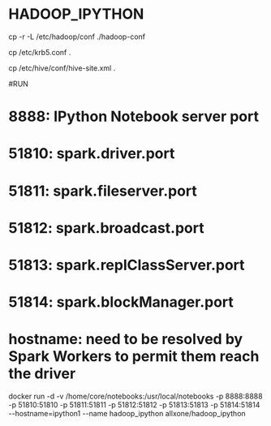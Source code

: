 # HADOOP_IPYTHON
cp -r -L /etc/hadoop/conf ./hadoop-conf

cp /etc/krb5.conf .

cp /etc/hive/conf/hive-site.xml .

#RUN
# 8888: IPython Notebook server port
# 51810: spark.driver.port
# 51811: spark.fileserver.port
# 51812: spark.broadcast.port
# 51813: spark.replClassServer.port
# 51814: spark.blockManager.port
# hostname: need to be resolved by Spark Workers to permit them reach the driver

docker run -d -v /home/core/notebooks:/usr/local/notebooks -p 8888:8888 -p 51810:51810 -p 51811:51811 -p 51812:51812 -p 51813:51813 -p 51814:51814 --hostname=ipython1 --name hadoop_ipython allxone/hadoop_ipython
